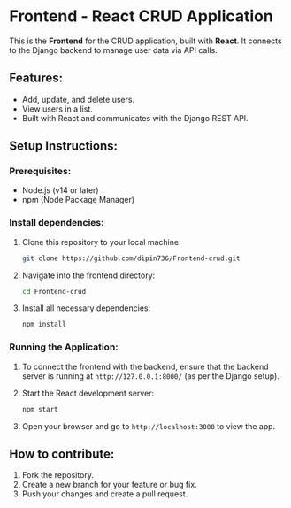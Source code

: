 # Frontend - React CRUD Application

This is the **Frontend** for the CRUD application, built with **React**. It connects to the Django backend to manage user data via API calls.

## Features:
- Add, update, and delete users.
- View users in a list.
- Built with React and communicates with the Django REST API.

## Setup Instructions:

### Prerequisites:
- Node.js (v14 or later)
- npm (Node Package Manager)

### Install dependencies:
1. Clone this repository to your local machine:
    ```bash
    git clone https://github.com/dipin736/Frontend-crud.git
    ```

2. Navigate into the frontend directory:
    ```bash
    cd Frontend-crud
    ```

3. Install all necessary dependencies:
    ```bash
    npm install
    ```

### Running the Application:

1. To connect the frontend with the backend, ensure that the backend server is running at `http://127.0.0.1:8000/` (as per the Django setup).

2. Start the React development server:
    ```bash
    npm start
    ```

3. Open your browser and go to `http://localhost:3000` to view the app.

## How to contribute:
1. Fork the repository.
2. Create a new branch for your feature or bug fix.
3. Push your changes and create a pull request.
